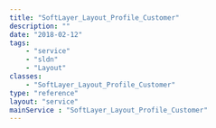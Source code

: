 ```yaml
---
title: "SoftLayer_Layout_Profile_Customer"
description: ""
date: "2018-02-12"
tags:
    - "service"
    - "sldn"
    - "Layout"
classes:
    - "SoftLayer_Layout_Profile_Customer"
type: "reference"
layout: "service"
mainService : "SoftLayer_Layout_Profile_Customer"
---
```


